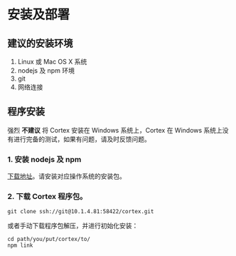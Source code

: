 安装及部署
====

建议的安装环境
----
1. Linux 或 Mac OS X 系统
2. nodejs 及 npm 环境
3. git
4. 网络连接


程序安装
----
强烈 **不建议** 将 Cortex 安装在 Windows 系统上，Cortex 在 Windows 系统上没有进行完备的测试，如果有问题，请及时反馈问题。 

### 1. 安装 nodejs 及 npm

[下载地址](http://nodejs.org/download/)。请安装对应操作系统的安装包。

### 2. 下载 Cortex 程序包。
	
	git clone ssh://git@10.1.4.81:58422/cortex.git
	
或者手动下载程序包解压，并进行初始化安装：
	
	cd path/you/put/cortex/to/
	npm link
	

